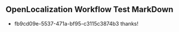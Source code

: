 ## OpenLocalization Workflow Test MarkDown
* fb9cd09e-5537-471a-bf95-c3115c3874b3 thanks!

<!--HONumber=Jul16_HO5-->


